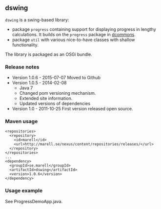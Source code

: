 ## dswing

``dswing`` is a swing-based library:
* package ``progress`` containing support for displaying progress in lengthy calculations. It builds on
the ``progress`` package in [dcommons](http://github.com/dmarell/dcommons).
* package ``util`` with various nice-to-have classes with shallow functionality.

The library is packaged as an OSGi bundle.

### Release notes

* Version 1.0.6 - 2015-07-07  Moved to Github
* Version 1.0.5 - 2014-02-08
  * Java 7
  * Changed pom versioning mechanism.
  * Extended site information.
  * Updated versions of dependencies
* Version 1.0 - 2011-10-25  First version released open source.

### Maven usage

```
<repositories>
  <repository>
    <id>marell</id>
    <url>http://marell.se/nexus/content/repositories/releases/</url>
  </repository>
</repositories>
...
<dependency>
  <groupId>se.marell</groupId>
  <artifactId>dswing</artifactId>
  <version>1.0.6</version>
</dependency>
```

### Usage example

See ProgressDemoApp.java.